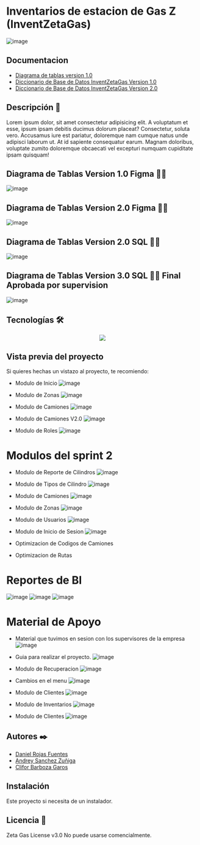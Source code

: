 # Inventarios de estacion de Gas Z (InventZetaGas)
![image](https://github.com/user-attachments/assets/6ee66cc3-3f6b-4d3d-84a4-13b5fa88da36)


## Documentacion
- [Diagrama de tablas version 1.0](https://www.figma.com/board/NWER76Ptkq2sj4y2qMxZVE/Untitled?node-id=0-1&p=f&t=rjRQBglw82uUkuQS-0)
- [Diccionario de Base de Datos InventZetaGas Version 1.0](https://github.com/user-attachments/files/18565278/Diccionario.de.Base.de.Datos.InventZetaGas.Version.1.0.docx)
- [Diccionario de Base de Datos InventZetaGas Version 2.0](https://github.com/user-attachments/files/18936932/Diccionario.de.Base.de.Datos.InventZetaGas.Version.2.0.docx)




## Descripción 📑

Lorem ipsum dolor, sit amet consectetur adipisicing elit. A voluptatum et esse, ipsum ipsam debitis ducimus dolorum placeat? Consectetur, soluta vero. Accusamus iure est pariatur, doloremque nam cumque natus unde adipisci laborum ut. At id sapiente consequatur earum. Magnam doloribus, voluptate zumito doloremque obcaecati vel excepturi numquam cupiditate ipsam quisquam!

## Diagrama de Tablas Version 1.0 Figma 🙇🏻 
![image](https://github.com/user-attachments/assets/ef6ecca4-8fcf-4c18-bd96-de8c40776756)

## Diagrama de Tablas Version 2.0 Figma 🙇🏻 
![image](https://github.com/user-attachments/assets/d9064bee-5076-46ec-a751-d0e8d8d9b2fa)



## Diagrama de Tablas Version 2.0 SQL 🙇🏻 
![image](https://github.com/user-attachments/assets/6aa94a59-249e-4dab-a5c7-f64154ab0812)

## Diagrama de Tablas Version 3.0 SQL 🙇🏻 Final Aprobada por supervision 
![image](https://github.com/user-attachments/assets/680ae220-7a94-4260-b803-ff7230211cc2)



## Tecnologías 🛠
<p align="center">
  <a href="https://skillicons.dev">
    <img src="https://skillicons.dev/icons?i=git,windows,github,dotnet,figma,firebase,github,cs,python,vscode=14" />
  </a>
</p>

## Vista previa del proyecto
Si quieres hechas un vistazo al proyecto, te recomiendo:

- Modulo de Inicio
![image](https://github.com/user-attachments/assets/636b22aa-e81b-4fa8-abf0-126e921ff63c)

- Modulo de Zonas
![image](https://github.com/user-attachments/assets/a6ade586-52ef-4409-bd9a-9e16ce4c581f)

- Modulo de Camiones
![image](https://github.com/user-attachments/assets/92af550a-b71c-4c8d-b56c-67b6e0adff17)
- Modulo de Camiones V2.0
![image](https://github.com/user-attachments/assets/df7d14ad-3d51-4756-b828-ca9f1df6f501)

- Modulo de Roles
![image](https://github.com/user-attachments/assets/e38489e7-c36c-4b5f-91ca-d7b2448d648a)



# Modulos del sprint 2

- Modulo de Reporte de Cilindros
![image](https://github.com/user-attachments/assets/26581749-4b4f-482b-80be-46b123a18636)

- Modulo de Tipos de Cilindro
![image](https://github.com/user-attachments/assets/293faecc-6d27-4e40-9923-aba058420fd9)

- Modulo de Camiones
![image](https://github.com/user-attachments/assets/8ca187fe-2aef-4582-a7b7-b76ace2d6fd2)

- Modulo de Zonas
![image](https://github.com/user-attachments/assets/f624e5e8-6a64-4744-b9cc-de600c7e5e1a)

- Modulo de Usuarios
![image](https://github.com/user-attachments/assets/a742bcb4-b2f4-4965-9021-7e6b2a78399d)

- Modulo de Inicio de Sesion
![image](https://github.com/user-attachments/assets/9ca38022-5258-4d41-bcde-9c1df0a20d85)



- Optimizacion de Codigos de Camiones
- Optimizacion de Rutas




# Reportes de BI
![image](https://github.com/user-attachments/assets/f4be2696-d737-45c5-a75f-cc08a9f72668)
![image](https://github.com/user-attachments/assets/a47b34d1-f6d5-48f4-80bf-5150bdfebddb)
![image](https://github.com/user-attachments/assets/742bc774-8b9f-4531-a9c0-e47e89b8ce6f)


# Material de Apoyo
- Material que tuvimos en sesion con los supervisores de la empresa
![image](https://github.com/user-attachments/assets/398e14be-a39f-4de7-933e-0158722d25bd)

- Guia para realizar el proyecto.
![image](https://github.com/user-attachments/assets/7a462c41-8a06-414b-afe9-ace0269d2293)

- Modulo de Recuperacion
![image](https://github.com/user-attachments/assets/f74ee8e7-2f55-42ec-bc7b-2429493e7ab8)

- Cambios en el menu
![image](https://github.com/user-attachments/assets/eae06226-6e45-49be-9f1d-e67bacd907d9)

- Modulo de Clientes
![image](https://github.com/user-attachments/assets/ae105331-2348-49ae-b6e7-8be9c6247cc6)

- Modulo de Inventarios
![image](https://github.com/user-attachments/assets/6e3208a1-6938-4423-ae09-bc87bb168094)

- Modulo de Clientes
![image](https://github.com/user-attachments/assets/6b9cd07d-1c23-4a0d-b82e-04a7b16fcc21)


## Autores ✒️
* [Daniel Rojas Fuentes](drojas00255@ufide.ac.cr)
* [Andrey Sanchez Zuñiga](osanchez60774@ufide.ac.cr)
* [Clifor Barboza Garos](cgaros40183@ufide.ac.cr)

## Instalación 
Este proyecto si necesita de un instalador. 
  
## Licencia 📄
Zeta Gas License v3.0
No puede usarse comencialmente.
